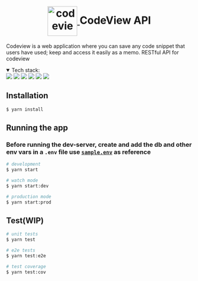  <h1 align="center">
    <a href="https://codeview.daihh.com/" target="_blank" rel="noopener noreferrer">
      <img align="center" width="80" alt="codeview-logo" src="https://user-images.githubusercontent.com/22023256/136692460-ed7f0835-e895-4341-b149-218771218d35.png" />
    </a>
    <span>CodeView API</span>
    
  </h1>

Codeview is a web application where you can save any code snippet that users have used; keep and access it easily as a memo. RESTful API for codeview

<details open>
<summary>Tech stack:</summary>
<img src="https://img.shields.io/badge/TypeScript-007ACC?style=for-the-badge&logo=typescript&logoColor=white" />
<img src="https://img.shields.io/badge/Nest.js-20232A?style=for-the-badge&logo=nestjs&logoColor=white" />
<img src="https://img.shields.io/badge/Node.js-339933?style=for-the-badge&logo=nodedotjs&logoColor=white" />
<img src="https://img.shields.io/badge/Express.js-000000?style=for-the-badge&logo=express&logoColor=white" />
<img src="https://img.shields.io/badge/PostgreSQL-316192?style=for-the-badge&logo=postgresql&logoColor=white" />
<img src="https://img.shields.io/badge/Typeorm-316192?style=for-the-badge&logoColor=white" />
</details>

## Installation

```bash
$ yarn install
```

## Running the app

### Before running the dev-server, create and add the db and other env vars in a `.env` file use [`sample.env`](./sample.env) as reference

```bash
# development
$ yarn start

# watch mode
$ yarn start:dev

# production mode
$ yarn start:prod
```

## Test(WIP)

```bash
# unit tests
$ yarn test

# e2e tests
$ yarn test:e2e

# test coverage
$ yarn test:cov
```
